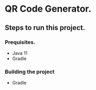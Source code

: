 # QR Code Generator.

## Steps to run this project.
### Prequisites.
* Java 11
* Gradle

### Building the project
* Gradle
